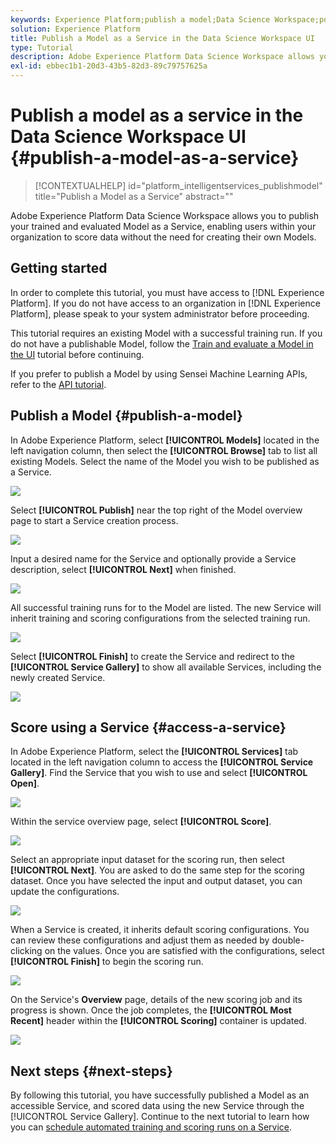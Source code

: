 ```yaml
---
keywords: Experience Platform;publish a model;Data Science Workspace;popular topics;score a service
solution: Experience Platform
title: Publish a Model as a Service in the Data Science Workspace UI
type: Tutorial
description: Adobe Experience Platform Data Science Workspace allows you to publish your trained and evaluated Model as a Service, enabling users within your organization to score data without the need for creating their own Models.
exl-id: ebbec1b1-20d3-43b5-82d3-89c79757625a
---
```

# Publish a model as a service in the Data Science Workspace UI {#publish-a-model-as-a-service}

>[!CONTEXTUALHELP]
>id="platform_intelligentservices_publishmodel"
>title="Publish a Model as a Service"
>abstract=""

Adobe Experience Platform Data Science Workspace allows you to publish your trained and evaluated Model as a Service, enabling users within your organization to score data without the need for creating their own Models.

## Getting started

In order to complete this tutorial, you must have access to [!DNL Experience Platform]. If you do not have access to an organization in [!DNL Experience Platform], please speak to your system administrator before proceeding.

This tutorial requires an existing Model with a successful training run. If you do not have a publishable Model, follow the [Train and evaluate a Model in the UI](./train-evaluate-model-ui.md) tutorial before continuing.

If you prefer to publish a Model by using Sensei Machine Learning APIs, refer to the [API tutorial](./publish-model-service-api.md).

## Publish a Model {#publish-a-model}

In Adobe Experience Platform, select **[!UICONTROL Models]** located in the left navigation column, then select the **[!UICONTROL Browse]** tab to list all existing Models. Select the name of the Model you wish to be published as a Service.

![](../images/models-recipes/publish-model/browse_model.png)

Select **[!UICONTROL Publish]** near the top right of the Model overview page to start a Service creation process.

![](../images/models-recipes/publish-model/view_training.png)

Input a desired name for the Service and optionally provide a Service description, select **[!UICONTROL Next]** when finished.

![](../images/models-recipes/publish-model/configure_training.png)

All successful training runs for to the Model are listed. The new Service will inherit training and scoring configurations from the selected training run. 

![](../images/models-recipes/publish-model/select_training_run.png)

Select **[!UICONTROL Finish]** to create the Service and redirect to the **[!UICONTROL Service Gallery]** to show all available Services, including the newly created Service.

![](../images/models-recipes/publish-model/service_gallery.png)

## Score using a Service {#access-a-service}

In Adobe Experience Platform, select the **[!UICONTROL Services]** tab located in the left navigation column to access the **[!UICONTROL Service Gallery]**. Find the Service that you wish to use and select **[!UICONTROL Open]**.

![](../images/models-recipes/publish-model/open_service.png)

Within the service overview page, select **[!UICONTROL Score]**.

![](../images/models-recipes/publish-model/score_service.png)

Select an appropriate input dataset for the scoring run, then select **[!UICONTROL Next]**. You are asked to do the same step for the scoring dataset. Once you have selected the input and output dataset, you can update the configurations.

![](../images/models-recipes/publish-model/select_datasets.png)

When a Service is created, it inherits default scoring configurations. You can review these configurations and adjust them as needed by double-clicking on the values. Once you are satisfied with the configurations, select **[!UICONTROL Finish]** to begin the scoring run.

![](../images/models-recipes/publish-model/scoring_configs.png)

On the Service's **Overview** page, details of the new scoring job and its progress is shown. Once the job completes, the **[!UICONTROL Most Recent]** header within the **[!UICONTROL Scoring]** container  is updated.

![](../images/models-recipes/publish-model/pending_scoring.png)

## Next steps {#next-steps}

By following this tutorial, you have successfully published a Model as an accessible Service, and scored data using the new Service through the [!UICONTROL Service Gallery]. Continue to the next tutorial to learn how you can [schedule automated training and scoring runs on a Service](./schedule-models-ui.md).
